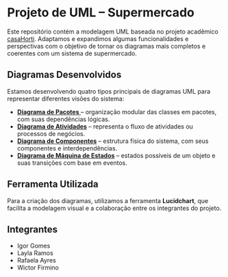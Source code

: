 # Projeto de UML – Supermercado

Este repositório contém a modelagem UML baseada no projeto acadêmico [casaHorti](https://github.com/RafaBricia/casaHorti-api-rest). Adaptamos e expandimos algumas funcionalidades e perspectivas com o objetivo de tornar os diagramas mais completos e coerentes com um sistema de supermercado.

## Diagramas Desenvolvidos

Estamos desenvolvendo quatro tipos principais de diagramas UML para representar diferentes visões do sistema:

- <a href='https://github.com/RafaBricia/diagramas-UML/tree/fase2/Diagrama_pacotes'>**Diagrama de Pacotes** </a>– organização modular das classes em pacotes, com suas dependências lógicas.
- <a href='https://github.com/RafaBricia/diagramas-UML/tree/fase2/Diagrama_Atividades'>**Diagrama de Atividades**</a> – representa o fluxo de atividades ou processos de negócios.
- <a href='https://github.com/RafaBricia/diagramas-UML/tree/fase2/Diagrama_Componentes'>**Diagrama de Componentes**</a> – estrutura física do sistema, com seus componentes e interdependências.
- <a href='https://github.com/RafaBricia/diagramas-UML/tree/fase2/Diagrama_Maquina_Estados'>**Diagrama de Máquina de Estados**</a> – estados possíveis de um objeto e suas transições com base em eventos.
## Ferramenta Utilizada

Para a criação dos diagramas, utilizamos a ferramenta **Lucidchart**, que facilita a modelagem visual e a colaboração entre os integrantes do projeto.

## Integrantes

- Igor Gomes
- Layla Ramos
- Rafaela Ayres
- Wictor Firmino
